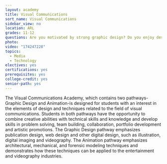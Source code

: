 ```yaml
---
layout: academy
title: Visual Communications
sort_name: Visual Communications
sidebar_view: no
location: ARL
grades: 11-12
questions: Are you motivated by strong graphic design? Do you enjoy designing your own commercials, videos, digital posters or brochures?
photo:
video: "174247228"
topics:
  - Media
  - Technology
electives: yes
certifications: yes
prerequisites: yes
college-credit: yes
senior-path: yes
---
```


The Visual Communications Academy, which contains two pathways-Graphic Design and Animation-is designed for students with an interest in the elements of design and techniques related to the field of visual communications. Students in both pathways have the opportunity to combine creative abilities with technical skills and knowledge and develop skills in problem solving, team building, collaboration, portfolio development and artistic promotions. The Graphic Design pathway emphasizes publication design, web design and other digital design, such as illustration, digital imaging and videography. The Animation pathway emphasizes architectural, mechanical, and forensic modeling techniques and demonstrates how these techniques can be applied to the entertainment and videography industries.
